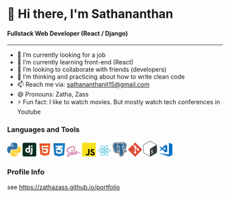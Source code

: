 # 👋 Hi there, I'm Sathananthan

#### Fullstack Web Developer (React / Django)

---

- 🔭 I’m currently looking for a job
- 🌱 I’m currently learning front-end (React)
- 👯 I’m looking to collaborate with friends (developers)
- 🤔 I’m thinking and practicing about how to write clean code
- 📫 Reach me via: sathananthanit15@gmail.com
- 😄 Pronouns: Zatha, Zass
- ⚡ Fun fact: I like to watch movies. But mostly watch tech conferences in Youtube

### Languages and Tools

<img src="./icons/python.svg" width="32px"> <img src="./icons/django.svg" width="32px"> <img src="./icons/html.svg" width="32px"> <img src="./icons/css.svg" width="27px"> <img src="./icons/sass.svg" width="32px"> <img src="./icons/javascript.svg" width="32px"> <img src="./icons/react.svg" width="32px"> <img src="./icons/postgresql.svg" width="32px"> <img src="./icons/git.svg" width="32px"> <img src="./icons/bash.svg" width="32px"> <img src="./icons/visual-studio-code.svg" width="32px">

### Profile Info

see https://zathazass.github.io/portfolio

